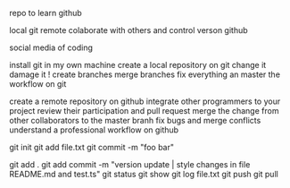 repo to learn github

local git
remote colaborate with others and control verson github

social media of coding

install git in my own machine
create a local repository on git
change it
damage it !
create branches
merge branches
fix everything an master the workflow on git

create a remote repository on github
integrate other programmers to your project
review their participation and pull request
merge the change from other collaborators to the master branh
fix bugs and merge conflicts
understand a professional workflow on github


git init
git add file.txt
git commit -m "foo bar"

git add .
git add commit -m "version update | style changes in file README.md and test.ts"
git status
git show 
git log file.txt
git push
git pull